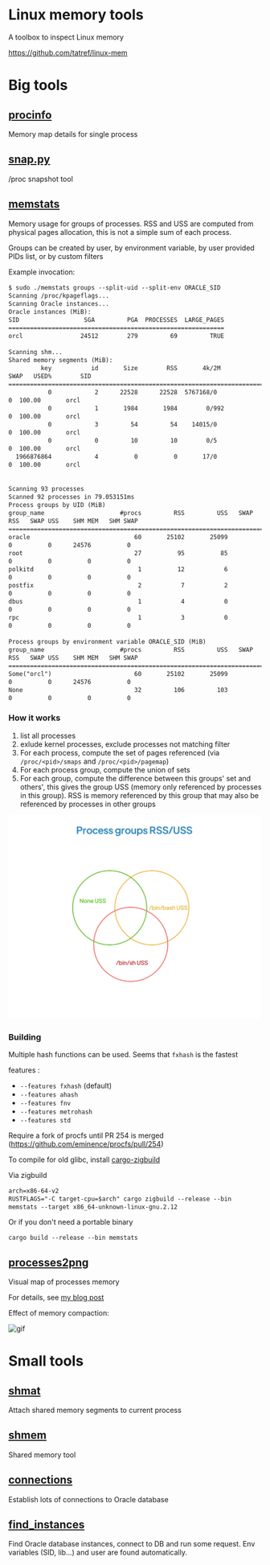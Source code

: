 # Linux memory tools

A toolbox to inspect Linux memory

https://github.com/tatref/linux-mem


# Big tools
## [procinfo](src/bin/procinfo.rs)

Memory map details for single process

## [snap.py](proc_snap/README.md)

/proc snapshot tool

## [memstats](src/bin/memstats.rs)

Memory usage for groups of processes. RSS and USS are computed from physical pages allocation, this is not a simple sum of each process.

Groups can be created by user, by environment variable, by user provided PIDs list, or by custom filters

Example invocation:

```
$ sudo ./memstats groups --split-uid --split-env ORACLE_SID
Scanning /proc/kpageflags...
Scanning Oracle instances...
Oracle instances (MiB):
SID                  SGA         PGA  PROCESSES  LARGE_PAGES
============================================================
orcl                24512        279         69         TRUE

Scanning shm...
Shared memory segments (MiB):
         key           id       Size        RSS       4k/2M          SWAP   USED%        SID
============================================================================================
           0            2      22528      22528  5767168/0              0  100.00       orcl
           0            1       1984       1984        0/992            0  100.00       orcl
           0            3         54         54    14015/0              0  100.00       orcl
           0            0         10         10        0/5              0  100.00       orcl
  1966876864            4          0          0       17/0              0  100.00       orcl


Scanning 93 processes
Scanned 92 processes in 79.053151ms
Process groups by UID (MiB)
group_name                     #procs         RSS         USS   SWAP RSS   SWAP USS    SHM MEM   SHM SWAP
=========================================================================================================
oracle                             60       25102       25099          0          0      24576          0
root                               27          95          85          0          0          0          0
polkitd                             1          12           6          0          0          0          0
postfix                             2           7           2          0          0          0          0
dbus                                1           4           0          0          0          0          0
rpc                                 1           3           0          0          0          0          0

Process groups by environment variable ORACLE_SID (MiB)
group_name                     #procs         RSS         USS   SWAP RSS   SWAP USS    SHM MEM   SHM SWAP
=========================================================================================================
Some("orcl")                       60       25102       25099          0          0      24576          0
None                               32         106         103          0          0          0          0
```

### How it works
1. list all processes
1. exlude kernel processes, exclude processes not matching filter
1. For each process, compute the set of pages referenced (via `/proc/<pid>/smaps` and `/proc/<pid>/pagemap`)
1. For each process group, compute the union of sets
1. For each group, compute the difference between this groups' set and others', this gives the group USS (memory only referenced by processes in this group). RSS is memory referenced by this group that may also be referenced by processes in other groups

![Memory groups Venn diagram RSS USS](./assets/Process_groups_RSS_USS.png)

### Building

Multiple hash functions can be used. Seems that `fxhash` is the fastest

features :
* `--features fxhash` (default)
* `--features ahash`
* `--features fnv`
* `--features metrohash`
* `--features std`


Require a fork of procfs until PR 254 is merged (https://github.com/eminence/procfs/pull/254)

To compile for old glibc, install [cargo-zigbuild](https://github.com/rust-cross/cargo-zigbuild)

Via zigbuild
```
arch=x86-64-v2
RUSTFLAGS="-C target-cpu=$arch" cargo zigbuild --release --bin memstats --target x86_64-unknown-linux-gnu.2.12
```

Or if you don't need a portable binary
```
cargo build --release --bin memstats
```

## [processes2png](src/bin/processes2png.rs)

Visual map of processes memory

For details, see [my blog post](https://tatref.github.io/blog/2023-visual-linux-memory-compact/)


Effect of memory compaction:

![gif](https://tatref.github.io/blog/2023-visual-linux-memory-compact/out.gif)


# Small tools
## [shmat](src/bin/shmat.rs)

Attach shared memory segments to current process

## [shmem](src/bin/shmem.rs)

Shared memory tool

## [connections](oracle-tools/src/bin/connections.rs)

Establish lots of connections to Oracle database

## [find_instances](oracle-tools/src/bin/find_instances.rs)

Find Oracle database instances, connect to DB and run some request. Env variables (SID, lib...) and user are found automatically.
